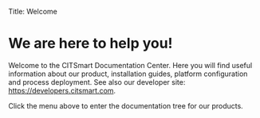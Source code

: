 Title: Welcome

# We are here to help you!

Welcome to the CITSmart Documentation Center. Here you will find useful information about our product, installation guides, platform 
configuration and process deployment. See also our developer site: https://developers.citsmart.com.

Click the menu above to enter the documentation tree for our products.
